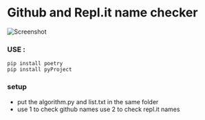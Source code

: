# Github and Repl.it name checker


![Screenshot]( <img src="https://anime-thighs-are-the.best/uploads/77a2878a-f505-4d00-affd-7fad2eba29ae/VCTmjd1C.png" width="500" height="600"> )


### USE :
```
pip install poetry
pip install pyProject
```

### setup
- put the algorithm.py and list.txt in the same folder
- use 1 to check github names use 2 to check repl.it names
